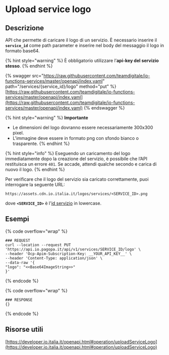 # Upload service logo

## Descrizione

API che permette di caricare il logo di un servizio. È necessario inserire il **`service_id`** come path parameter e inserire nel body del messaggio il logo in formato base64.

{% hint style="warning" %}
È obbligatorio utilizzare l’**api-key del servizio stesso**.
{% endhint %}

{% swagger src="https://raw.githubusercontent.com/teamdigitale/io-functions-services/master/openapi/index.yaml" path="/services/{service_id}/logo" method="put" %}
[https://raw.githubusercontent.com/teamdigitale/io-functions-services/master/openapi/index.yaml](https://raw.githubusercontent.com/teamdigitale/io-functions-services/master/openapi/index.yaml)
{% endswagger %}

{% hint style="warning" %}
**Importante**

* Le dimensioni del logo dovranno essere necessariamente 300x300 pixel.&#x20;
* L'immagine deve essere in formato png con sfondo bianco o trasparente.
{% endhint %}

{% hint style="info" %}
Eseguendo un caricamento del logo immediatamente dopo la creazione del servizio, è possibile che l’API restituisca un errore `401`. Se accade, attendi qualche secondo e carica di nuovo il logo.
{% endhint %}

Per verificare che il logo del servizio sia caricato correttamente, puoi interrogare la seguente URL:

```markup
https://assets.cdn.io.italia.it/logos/services/<SERVICE_ID>.png
```

dove **`<SERVICE_ID>`** è l'[id servizio](../../funzionalita/creare-un-servizio/dati-obbligatori/attributi.md#service\_id) in lowercase.

## Esempi

{% code overflow="wrap" %}
```shell
### REQUEST
curl --location --request PUT 'https://api.io.pagopa.it/api/v1/services/SERVICE_ID/logo' \
--header 'Ocp-Apim-Subscription-Key: __YOUR_API_KEY__' \
--header 'Content-Type: application/json' \
--data-raw '{
"logo": "<<Base64ImageString>>"
}'
```
{% endcode %}

{% code overflow="wrap" %}
```shell
### RESPONSE
{}
```
{% endcode %}

## Risorse utili

[https://developer.io.italia.it/openapi.html#operation/uploadServiceLogo](https://developer.io.italia.it/openapi.html#operation/uploadServiceLogo)
